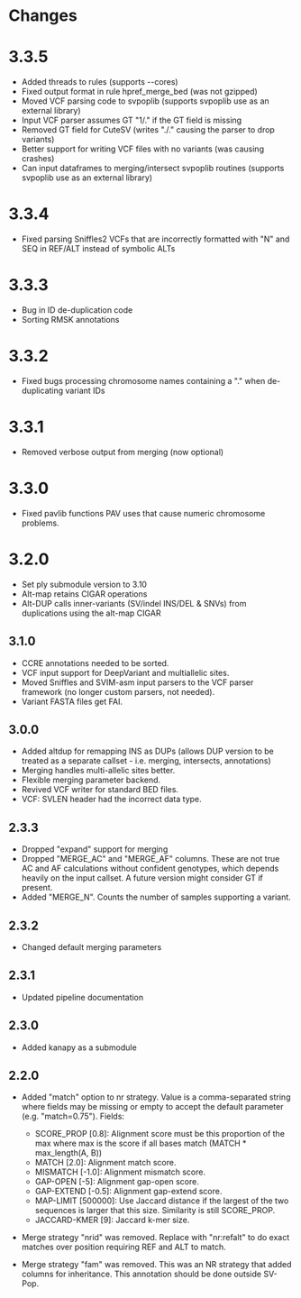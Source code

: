 # Changes

# 3.3.5
* Added threads to rules (supports --cores)
* Fixed output format in rule hpref_merge_bed (was not gzipped)
* Moved VCF parsing code to svpoplib (supports svpoplib use as an external library)
* Input VCF parser assumes GT "1/." if the GT field is missing
* Removed GT field for CuteSV (writes "./." causing the parser to drop variants)
* Better support for writing VCF files with no variants (was causing crashes)
* Can input dataframes to merging/intersect svpoplib routines (supports svpoplib use as an external library)

# 3.3.4
* Fixed parsing Sniffles2 VCFs that are incorrectly formatted with "N" and SEQ in REF/ALT instead of symbolic ALTs 

# 3.3.3
* Bug in ID de-duplication code
* Sorting RMSK annotations

# 3.3.2
* Fixed bugs processing chromosome names containing a "." when de-duplicating variant IDs

# 3.3.1
* Removed verbose output from merging (now optional)

# 3.3.0
* Fixed pavlib functions PAV uses that cause numeric chromosome problems.

# 3.2.0
* Set ply submodule version to 3.10
* Alt-map retains CIGAR operations
* Alt-DUP calls inner-variants (SV/indel INS/DEL & SNVs) from duplications using the alt-map CIGAR

## 3.1.0
* CCRE annotations needed to be sorted.
* VCF input support for DeepVariant and multiallelic sites.
* Moved Sniffles and SVIM-asm input parsers to the VCF parser framework (no longer custom parsers, not needed).
* Variant FASTA files get FAI.

## 3.0.0
* Added altdup for remapping INS as DUPs (allows DUP version to be treated as a separate callset - i.e. merging, intersects, annotations)
* Merging handles multi-allelic sites better.
* Flexible merging parameter backend.
* Revived VCF writer for standard BED files.
* VCF: SVLEN header had the incorrect data type. 

## 2.3.3
* Dropped "expand" support for merging
* Dropped "MERGE_AC" and "MERGE_AF" columns. These are not true AC and AF calculations without confident
  genotypes, which depends heavily on the input callset. A future version might consider GT if present.
* Added "MERGE_N". Counts the number of samples supporting a variant.

## 2.3.2
* Changed default merging parameters

## 2.3.1
* Updated pipeline documentation

## 2.3.0
* Added kanapy as a submodule

## 2.2.0
* Added "match" option to nr strategy. Value is a comma-separated string where fields
  may be missing or empty to accept the default parameter (e.g. "match=0.75"). Fields:
  * SCORE_PROP [0.8]: Alignment score must be this proportion of the max where max
    is the score if all bases match (MATCH * max_length(A, B))
  * MATCH [2.0]: Alignment match score.
  * MISMATCH [-1.0]: Alignment mismatch score.
  * GAP-OPEN [-5]: Alignment gap-open score.
  * GAP-EXTEND [-0.5]: Alignment gap-extend score. 
  * MAP-LIMIT [500000]: Use Jaccard distance if the largest of the two sequences is
    larger that this size. Similarity is still SCORE_PROP.
  * JACCARD-KMER [9]: Jaccard k-mer size.

* Merge strategy "nrid" was removed. Replace with "nr:refalt" to do exact matches
  over position requiring REF and ALT to match.

* Merge strategy "fam" was removed. This was an NR strategy that added columns for
  inheritance. This annotation should be done outside SV-Pop.


